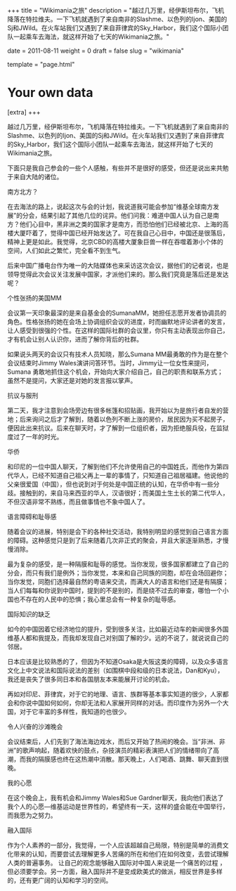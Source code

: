 +++
title = "Wikimania之旅"
description = "越过几万里，经伊斯坦布尔，飞机降落在特拉维夫。一下飞机就遇到了来自南非的Slashme、以色列的Ijon、美国的Sj和JWild。在火车站我们又遇到了来自菲律宾的Sky_Harbor，我们这个国际小团队一起乘车去海法，就这样开始了七天的Wikimania之旅。"

date = 2011-08-11
weight = 0
draft = false
slug = "wikimania"

template = "page.html"

# Your own data
[extra]
+++

越过几万里，经伊斯坦布尔，飞机降落在特拉维夫。一下飞机就遇到了来自南非的Slashme、以色列的Ijon、美国的Sj和JWild。在火车站我们又遇到了来自菲律宾的Sky_Harbor，我们这个国际小团队一起乘车去海法，就这样开始了七天的Wikimania之旅。

下面只是我自己参会的一些个人感触，有些并不是很好的感受，但还是说出来共勉于来自大陆的诸位。

南方北方？

在去海法的路上，说起这次与会的计划，我说道我可能会参加“维基全球南方发展”的分会，结果引起了其他几位的诧异。他们问我：难道中国人认为自己是南方？他们心目中，黑非洲之类的国家才是南方，而恐怕他们已经被北京、上海的高楼大厦吓着了，觉得中国已经开始发达了。可在我自己心目中，中国还是很落后，精神上更是如此。我觉得，北京CBD的高楼大厦象巨兽一样在吞噬着渺小个体的空间，人们如此之繁忙，完全看不到生气。

后来中国广播电台作为唯一的大陆媒体也来采访这次会议，据他们的记者说，也是领导觉得此次会议关注发展中国家，才派他们来的。那么我们究竟是落后还是发达呢？

个性张扬的美国MM

会议第一天印象最深的是来自基金会的SumanaMM，她担任志愿开发者协调员的角色。性格张扬的她在会场上协调组织会议的进度，时而幽默地评论讲者的发言，让人感受到很强的个性。在这样的国际社群的会议里，你只有主动表现出你自己，才有机会让别人认识你，进而了解你背后的社群。

如果说头两天的会议只有技术人员知晓，那么Sumana MM最勇敢的作为是在整个会议结束时Jimmy Wales演讲问答环节。当时，Jimmy让一位女性来提问，Sumana 勇敢地抓住这个机会，开始向大家介绍自己，自己的职责和联系方式；虽然不是提问，大家还是对她的发言报以掌声。

抗议与服刑

第二天，我才注意到会场旁边有很多帐篷和招贴画，我开始以为是旅行者自发的营地；后来询问之后才了解到，随着以色列不断上涨的房价，居民因为买不起房子，便因此出来抗议。后来在聊天时，才了解到一位组织者，因为拒绝服兵役，在监狱度过了一年的时光。

华侨

和印尼的一位中国人聊天，了解到他们不允许使用自己的中国姓氏，而他作为第四代华人，已经不知道自己祖父再上一辈的事情了，只知道自己祖居福建。他说他的父亲很爱国（中国），但也说到对于何处是中国正统的认知，在华侨中有一些分歧。接触到的，来自马来西亚的华人，汉语很好；而美国土生土长的第二代华人，不但汉语非常不熟练，而且做事情也不象中国人了。

语言障碍和耻辱感

随着会议的进展，特别是会下的各种社交活动，我特别明显的感觉到自己语言方面的障碍。这种感觉只是到了后来随着几次非正式的聚会，并且大家逐渐熟悉，才慢慢消除。

最为复杂的感受，是一种隔膜和耻辱的感觉。当你发现，很多国家都建立了自己的分会，而只有我们是例外；当你发觉，本来和自己同族的同胞，却在会场回避你；当你发觉，同胞们选择最自然的粤语来交流，而满大人的语言和他们还是有隔膜；当人们每每和你说到中国时，提到的不是别的，而是绕不过去的审查，哪怕一个小国也不存在的人民中的恐惧；我心里总会有一种复杂的耻辱感。

国际知识的缺乏

如今的中国因着它经济地位的提升，受到很多关注，比如最近动车的新闻很多外国维基人都和我提及，而我却发现自己对别国了解的少。远的不说了，就说说自己的邻居。

日本应该是比较熟悉的了，但因为不知道Osaka是大阪这类的障碍，以及众多语言文化上中文说法和国际说法的差别（如围棋中段和级的日本说法，Dan和Kyu），我还是丧失了很多同日本和各国朋友本来能展开讨论的机会。

再如对印尼、菲律宾，对于它的地理、语言、族群等基本事实知道的很少，人家都会和你说中国如何如何，你却无法和人家展开同样的对话。而印度作为另外一个大国，对于它丰富的多样性，我知道的也很少。

令人兴奋的沙滩晚会

会议结束后，人们先到了海法海边戏水，而后又开始了热闹的晚会。当“非洲、非洲”的歌声响起，随着欢快的鼓点，杂技演员的精彩表演把人们的情绪带向了高潮，而我的隔膜感也终在这热潮中消散。那天晚上，人们喝酒、跳舞、聊天直到很晚。

我的心愿

在这个晚会上，我有机会和Jimmy Wales和Sue Gardner聊天，我向他们表达了我个人的心愿—维基运动是世界性的，希望终有一天，这样的盛会能在中国举行，而我愿为之努力。

融入国际

作为个人素养的一部分，我觉得，一个人应该超越自己局限，特别是简单的消费文化带来的认知，而要尝试去理解更多人苦痛的所在和他们在如何改变，去尝试理解人类的普遍事务。 让自己的观念能够融入国际对中国人来说是一个痛苦的过程 ，但必须要学会。另一方面，融入国际并不是变成欧美式的做派，相反世界是多样的，还有更广阔的认知和学习的空间。
